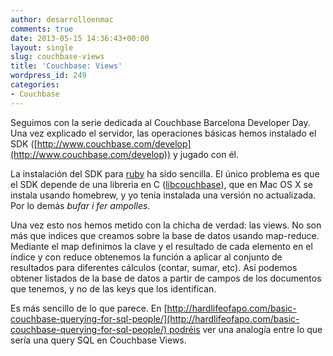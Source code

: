 ```yaml
---
author: desarrolloenmac
comments: true
date: 2013-05-15 14:36:43+00:00
layout: single
slug: couchbase-views
title: 'Couchbase: Views'
wordpress_id: 249
categories:
- Couchbase
---
```


Seguimos con la serie dedicada al Couchbase Barcelona Developer Day. Una vez explicado el servidor, las operaciones básicas hemos instalado el SDK ([http://www.couchbase.com/develop](http://www.couchbase.com/develop)) y jugado con él.

La instalación del SDK para [ruby](http://www.couchbase.com/develop/ruby/current) ha sido sencilla. El único problema es que el SDK depende de una libreria en C ([libcouchbase](http://www.couchbase.com/develop/c/current)), que en Mac OS X se instala usando homebrew, y yo tenía instalada una versión no actualizada. Por lo demás _bufar i fer ampolles_.

Una vez esto nos hemos metido con la chicha de verdad: las views. No son más que indices que creamos sobre la base de datos usando map-reduce. Mediante el map definimos la clave y el resultado de cada elemento en el índice y con reduce obtenemos la función a aplicar al conjunto de resultados para diferentes cálculos (contar, sumar, etc). Así podemos obtener listados de la base de datos a partir de campos de los documentos que tenemos, y no de las keys que los identifican.

Es más sencillo de lo que parece. En [http://hardlifeofapo.com/basic-couchbase-querying-for-sql-people/](http://hardlifeofapo.com/basic-couchbase-querying-for-sql-people/) podréis ver una analogía entre lo que sería una query SQL en Couchbase Views.
